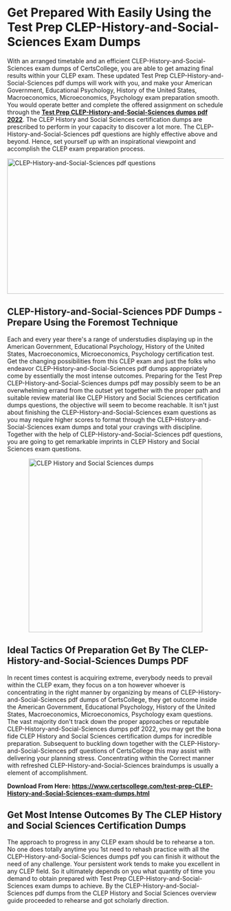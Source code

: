 <h1><strong>Get Prepared With Easily Using the Test Prep CLEP-History-and-Social-Sciences Exam Dumps&nbsp;</strong></h1>
<p><span style="font-weight: 400;">With an arranged timetable and an efficient  CLEP-History-and-Social-Sciences exam dumps of CertsCollege, you are able to get amazing final results within your CLEP exam. These updated Test Prep CLEP-History-and-Social-Sciences pdf dumps will work with you, and make your American Government, Educational Psychology, History of the United States, Macroeconomics, Microeconomics, Psychology exam preparation smooth. You would operate better and complete the offered assignment on schedule through the <strong><a href="https://www.certscollege.com/test-prep-CLEP-History-and-Social-Sciences-exam-dumps.html">Test Prep CLEP-History-and-Social-Sciences dumps pdf 2022</a></strong>. The CLEP History and Social Sciences certification dumps are prescribed to perform in your capacity to discover a lot more. The  CLEP-History-and-Social-Sciences pdf questions are highly effective above and beyond. Hence, set yourself up with an inspirational viewpoint and accomplish the CLEP exam preparation process.&nbsp;</span></p>
<p><span style="font-weight: 400;"><img style="display: block; margin-left: auto; margin-right: auto;" src="https://i.ibb.co/CPDK3ps/Yellow-and-Blue-Initiative-Blog-Banner.png" alt="CLEP-History-and-Social-Sciences pdf questions" width="559" height="315" /></span></p>
<h2><strong>CLEP-History-and-Social-Sciences PDF Dumps - Prepare Using the Foremost Technique</strong></h2>
<p><span style="font-weight: 400;">Each and every year there's a range of understudies displaying up in the American Government, Educational Psychology, History of the United States, Macroeconomics, Microeconomics, Psychology certification test. Get the changing possibilities from this CLEP exam and just the folks who endeavor CLEP-History-and-Social-Sciences pdf dumps appropriately come by essentially the most intense outcomes. Preparing for the Test Prep CLEP-History-and-Social-Sciences dumps pdf may possibly seem to be an overwhelming errand from the outset yet together with the proper path and suitable review material like CLEP History and Social Sciences certification dumps questions, the objective will seem to become reachable. It isn't just about finishing the CLEP-History-and-Social-Sciences exam questions as you may require higher scores to format through the CLEP-History-and-Social-Sciences exam dumps and total your cravings with discipline. Together with the help of CLEP-History-and-Social-Sciences pdf questions, you are going to get remarkable imprints in CLEP History and Social Sciences exam questions.</span></p>
<p><span style="font-weight: 400;"><a href="https://tinyurl.com/y6ho9avn"><img style="display: block; margin-left: auto; margin-right: auto;" src="https://i.ibb.co/9tMrhdY/Teacher-Appreciation-Invitation.png" alt="CLEP History and Social Sciences dumps " width="404" height="404" /></a></span></p>
<h2><strong>Ideal Tactics Of Preparation Get By The CLEP-History-and-Social-Sciences Dumps PDF</strong></h2>
<p><span style="font-weight: 400;">In recent times contest is acquiring extreme, everybody needs to prevail within the CLEP exam, they focus on a ton however whoever is concentrating in the right manner by organizing by means of CLEP-History-and-Social-Sciences pdf dumps of CertsCollege, they get outcome inside the American Government, Educational Psychology, History of the United States, Macroeconomics, Microeconomics, Psychology exam questions. The vast majority don't track down the proper approaches or reputable CLEP-History-and-Social-Sciences dumps pdf 2022, you may get the bona fide CLEP History and Social Sciences certification dumps for incredible preparation. Subsequent to buckling down together with the  CLEP-History-and-Social-Sciences pdf questions of CertsCollege this may assist with delivering your planning stress. Concentrating within the Correct manner with refreshed CLEP-History-and-Social-Sciences braindumps is usually a element of accomplishment.</span></p>
<p><span style="font-weight: 400;"><strong>Download From Here: <a href="https://www.certscollege.com/test-prep-CLEP-History-and-Social-Sciences-exam-dumps.html">https://www.certscollege.com/test-prep-CLEP-History-and-Social-Sciences-exam-dumps.html</a></strong></span></p>
<h2><strong>Get Most Intense Outcomes By The CLEP History and Social Sciences Certification Dumps</strong></h2>
<p><span style="font-weight: 400;">The approach to progress in any CLEP exam should be to rehearse a ton. No one does totally anytime you 1st need to rehash practice with all the CLEP-History-and-Social-Sciences dumps pdf you can finish it without the need of any challenge. Your persistent work tends to make you excellent in any CLEP field. So it ultimately depends on you what quantity of time you demand to obtain prepared with Test Prep CLEP-History-and-Social-Sciences exam dumps to achieve. By the CLEP-History-and-Social-Sciences pdf dumps from the CLEP History and Social Sciences overview guide proceeded to rehearse and got scholarly direction.</span></p>
